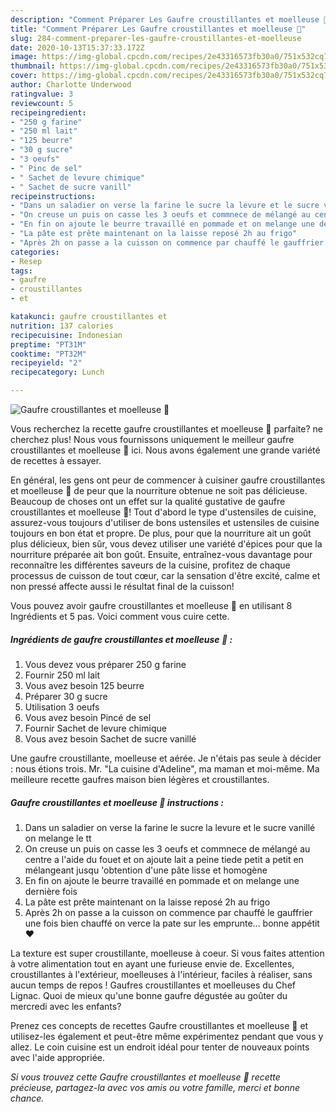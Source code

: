 ```yaml
---
description: "Comment Préparer Les Gaufre croustillantes et moelleuse 💫"
title: "Comment Préparer Les Gaufre croustillantes et moelleuse 💫"
slug: 284-comment-preparer-les-gaufre-croustillantes-et-moelleuse
date: 2020-10-13T15:37:33.172Z
image: https://img-global.cpcdn.com/recipes/2e43316573fb30a0/751x532cq70/gaufre-croustillantes-et-moelleuse-💫-photo-principale-de-la-recette.jpg
thumbnail: https://img-global.cpcdn.com/recipes/2e43316573fb30a0/751x532cq70/gaufre-croustillantes-et-moelleuse-💫-photo-principale-de-la-recette.jpg
cover: https://img-global.cpcdn.com/recipes/2e43316573fb30a0/751x532cq70/gaufre-croustillantes-et-moelleuse-💫-photo-principale-de-la-recette.jpg
author: Charlotte Underwood
ratingvalue: 3
reviewcount: 5
recipeingredient:
- "250 g farine"
- "250 ml lait"
- "125 beurre"
- "30 g sucre"
- "3 oeufs"
- " Pinc de sel"
- " Sachet de levure chimique"
- " Sachet de sucre vanill"
recipeinstructions:
- "Dans un saladier on verse la farine le sucre la levure et le sucre vanillé on melange le tt"
- "On creuse un puis on casse les 3 oeufs et commnece de mélangé au centre a l&#39;aide du fouet et on ajoute lait a peine tiede petit a petit en mélangeant jusqu &#39;obtention d&#39;une pâte lisse et homogène"
- "En fin on ajoute le beurre travaillé en pommade et on melange une dernière fois"
- "La pâte est prête maintenant on la laisse reposé 2h au frigo"
- "Après 2h on passe a la cuisson on commence par chauffé le gauffrier une fois bien chauffé on verce la pate sur les emprunte... bonne appétit ❤"
categories:
- Resep
tags:
- gaufre
- croustillantes
- et

katakunci: gaufre croustillantes et 
nutrition: 137 calories
recipecuisine: Indonesian
preptime: "PT31M"
cooktime: "PT32M"
recipeyield: "2"
recipecategory: Lunch

---
```



![Gaufre croustillantes et moelleuse 💫](https://img-global.cpcdn.com/recipes/2e43316573fb30a0/751x532cq70/gaufre-croustillantes-et-moelleuse-💫-photo-principale-de-la-recette.jpg)

Vous recherchez la recette gaufre croustillantes et moelleuse 💫 parfaite? ne cherchez plus! Nous vous fournissons uniquement le meilleur gaufre croustillantes et moelleuse 💫 ici. Nous avons également une grande variété de recettes à essayer.

En général, les gens ont peur de commencer à cuisiner gaufre croustillantes et moelleuse 💫 de peur que la nourriture obtenue ne soit pas délicieuse. Beaucoup de choses ont un effet sur la qualité gustative de gaufre croustillantes et moelleuse 💫! Tout d'abord le type d'ustensiles de cuisine, assurez-vous toujours d'utiliser de bons ustensiles et ustensiles de cuisine toujours en bon état et propre. De plus, pour que la nourriture ait un goût plus délicieux, bien sûr, vous devez utiliser une variété d'épices pour que la nourriture préparée ait bon goût. Ensuite, entraînez-vous davantage pour reconnaître les différentes saveurs de la cuisine, profitez de chaque processus de cuisson de tout cœur, car la sensation d'être excité, calme et non pressé affecte aussi le résultat final de la cuisson!

<!--inarticleads1-->

Vous pouvez avoir gaufre croustillantes et moelleuse 💫 en utilisant 8 Ingrédients et 5 pas. Voici comment vous cuire cette.

##### Ingrédients de gaufre croustillantes et moelleuse 💫 :

1. Vous devez vous préparer 250 g farine
1. Fournir 250 ml lait
1. Vous avez besoin 125 beurre
1. Préparer 30 g sucre
1. Utilisation 3 oeufs
1. Vous avez besoin  Pincé de sel
1. Fournir  Sachet de levure chimique
1. Vous avez besoin  Sachet de sucre vanillé


Une gaufre croustillante, moelleuse et aérée. Je n&#39;étais pas seule à décider : nous étions trois. Mr. &#34;La cuisine d&#39;Adeline&#34;, ma maman et moi-même. Ma meilleure recette gaufres maison bien légères et croustillantes. 

<!--inarticleads2-->

##### Gaufre croustillantes et moelleuse 💫 instructions :

1. Dans un saladier on verse la farine le sucre la levure et le sucre vanillé on melange le tt
1. On creuse un puis on casse les 3 oeufs et commnece de mélangé au centre a l&#39;aide du fouet et on ajoute lait a peine tiede petit a petit en mélangeant jusqu &#39;obtention d&#39;une pâte lisse et homogène
1. En fin on ajoute le beurre travaillé en pommade et on melange une dernière fois
1. La pâte est prête maintenant on la laisse reposé 2h au frigo
1. Après 2h on passe a la cuisson on commence par chauffé le gauffrier une fois bien chauffé on verce la pate sur les emprunte... bonne appétit ❤


La texture est super croustillante, moelleuse à coeur. Si vous faites attention à votre alimentation tout en ayant une furieuse envie de. Excellentes, croustillantes à l&#39;extérieur, moelleuses à l&#39;intérieur, faciles à réaliser, sans aucun temps de repos ! Gaufres croustillantes et moelleuses du Chef Lignac. Quoi de mieux qu&#39;une bonne gaufre dégustée au goûter du mercredi avec les enfants? 

<!--inarticleads1-->

<p>
Prenez ces concepts de recettes Gaufre croustillantes et moelleuse 💫 et utilisez-les également et peut-être même expérimentez pendant que vous y allez. Le coin cuisine est un endroit idéal pour tenter de nouveaux points avec l'aide appropriée.
</p>

<p>
<i>Si vous trouvez cette Gaufre croustillantes et moelleuse 💫 recette précieuse, partagez-la avec vos amis ou votre famille, merci et bonne chance.</i>
</p>
